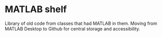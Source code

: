 # MATLAB shelf
Library of old code from classes that had MATLAB in them. Moving from MATLAB Desktop to Github for central storage and accessibility.
